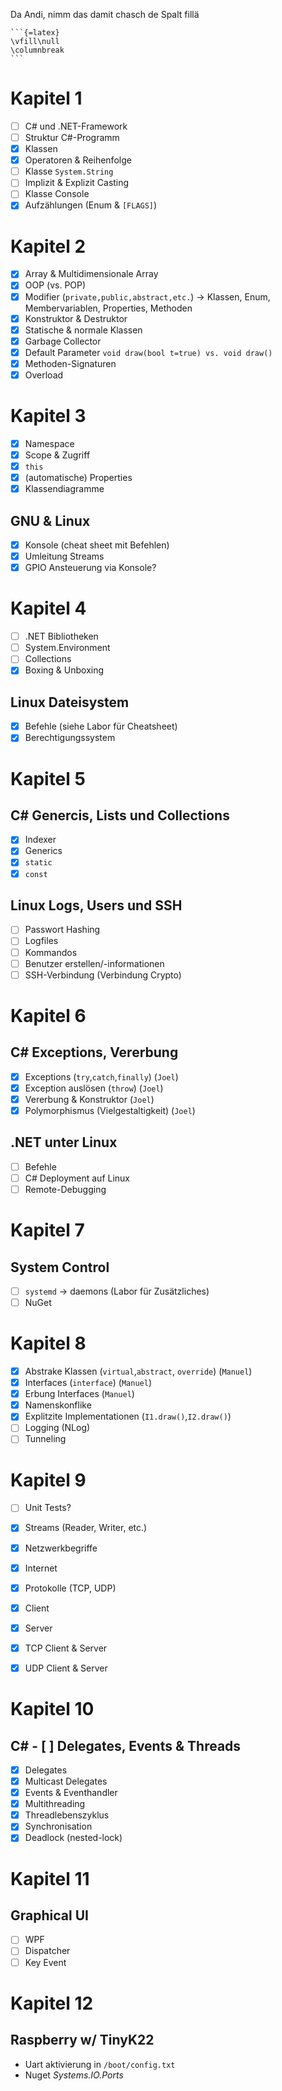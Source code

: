 Da Andi, nimm das damit chasch de Spalt fillä

````
```{=latex}
\vfill\null
\columnbreak
```
````

# Kapitel 1

- [ ] C# und .NET-Framework
- [ ] Struktur C#-Programm
- [x] Klassen
- [x] Operatoren & Reihenfolge
- [ ] Klasse `System.String`
- [ ] Implizit & Explizit Casting
- [ ] Klasse Console
- [x] Aufzählungen (Enum & `[FLAGS]`)

# Kapitel 2

- [x] Array & Multidimensionale Array 
- [x] OOP (vs. POP)
- [x] Modifier (`private,public,abstract,etc.`) -> Klassen, Enum, Membervariablen, Properties, Methoden
- [x] Konstruktor & Destruktor
- [x] Statische & normale Klassen
- [x] Garbage Collector
- [x] Default Parameter `void draw(bool t=true) vs. void draw()`
- [x] Methoden-Signaturen
- [x] Overload

# Kapitel 3

- [x] Namespace
- [x] Scope & Zugriff
- [x] `this`
- [x] (automatische) Properties
- [x] Klassendiagramme

## GNU & Linux

- [x] Konsole (cheat sheet mit Befehlen)
- [x] Umleitung Streams
- [x] GPIO Ansteuerung via Konsole?

# Kapitel 4

- [ ] .NET Bibliotheken
- [ ] System.Environment
- [ ] Collections
- [x] Boxing & Unboxing

## Linux Dateisystem

- [x] Befehle (siehe Labor für Cheatsheet)
- [x] Berechtigungssystem

# Kapitel 5

## C# Genercis, Lists und Collections

- [x] Indexer
- [x] Generics
- [x] `static`
- [x] `const`

## Linux Logs, Users und SSH

- [ ] Passwort Hashing
- [ ] Logfiles
- [ ] Kommandos
- [ ] Benutzer erstellen/-informationen
- [ ] SSH-Verbindung (Verbindung Crypto)

# Kapitel 6

## C# Exceptions, Vererbung

- [x] Exceptions (`try`,`catch`,`finally`)  (`Joel`)
- [x] Exception auslösen (`throw`)          (`Joel`)
- [x] Vererbung & Konstruktor               (`Joel`)
- [x] Polymorphismus (Vielgestaltigkeit)    (`Joel`)

## .NET unter Linux

- [ ] Befehle
- [ ] C# Deployment auf Linux
- [ ] Remote-Debugging

# Kapitel 7

## System Control

- [ ] `systemd` -> daemons (Labor für Zusätzliches)
- [ ] NuGet

# Kapitel 8

- [x] Abstrake Klassen (`virtual`,`abstract`, `override`)   (`Manuel`)
- [x] Interfaces (`interface`)                              (`Manuel`)
- [x] Erbung Interfaces                                     (`Manuel`)
- [x] Namenskonflike 
- [x] Explitzite Implementationen (`I1.draw()`,`I2.draw()`)
- [ ] Logging (NLog)
- [ ] Tunneling

# Kapitel 9

- [ ] Unit Tests?
- [x] Streams (Reader, Writer, etc.)

- [x] Netzwerkbegriffe
- [x] Internet
- [x] Protokolle (TCP, UDP)
- [x] Client 
- [x] Server

- [x] TCP Client & Server
- [x] UDP Client & Server

# Kapitel 10

## C# - [ ] Delegates, Events & Threads

- [x] Delegates
- [x] Multicast Delegates
- [x] Events & Eventhandler
- [x] Multithreading
- [x] Threadlebenszyklus
- [x] Synchronisation
- [x] Deadlock (nested-lock)

# Kapitel 11

## Graphical UI

- [ ] WPF
- [ ] Dispatcher
- [ ] Key Event

# Kapitel 12

## Raspberry w/ TinyK22

- Uart aktivierung in `/boot/config.txt`
- Nuget *Systems.IO.Ports*
